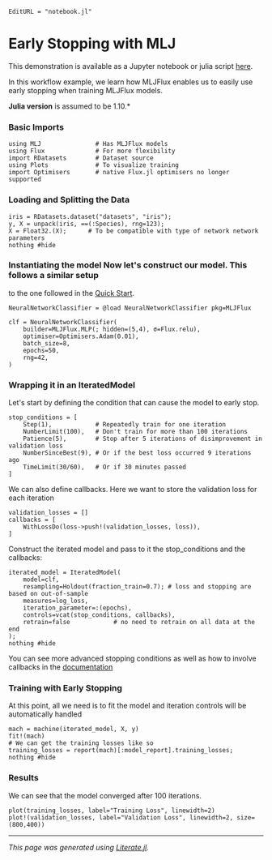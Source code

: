 ```@meta
EditURL = "notebook.jl"
```

# Early Stopping with MLJ

This demonstration is available as a Jupyter notebook or julia script
[here](https://github.com/FluxML/MLJFlux.jl/tree/dev/docs/src/common_workflows/early_stopping).

In this workflow example, we learn how MLJFlux enables us to easily use early stopping
when training MLJFlux models.

**Julia version** is assumed to be 1.10.*

### Basic Imports

````@example early_stopping
using MLJ               # Has MLJFlux models
using Flux              # For more flexibility
import RDatasets        # Dataset source
using Plots             # To visualize training
import Optimisers       # native Flux.jl optimisers no longer supported
````

### Loading and Splitting the Data

````@example early_stopping
iris = RDatasets.dataset("datasets", "iris");
y, X = unpack(iris, ==(:Species), rng=123);
X = Float32.(X);      # To be compatible with type of network network parameters
nothing #hide
````

### Instantiating the model Now let's construct our model. This follows a similar setup
to the one followed in the [Quick Start](../../index.md#Quick-Start).

````@example early_stopping
NeuralNetworkClassifier = @load NeuralNetworkClassifier pkg=MLJFlux

clf = NeuralNetworkClassifier(
    builder=MLJFlux.MLP(; hidden=(5,4), σ=Flux.relu),
    optimiser=Optimisers.Adam(0.01),
    batch_size=8,
    epochs=50,
    rng=42,
)
````

### Wrapping it in an IteratedModel

Let's start by defining the condition that can cause the model to early stop.

````@example early_stopping
stop_conditions = [
    Step(1),            # Repeatedly train for one iteration
    NumberLimit(100),   # Don't train for more than 100 iterations
    Patience(5),        # Stop after 5 iterations of disimprovement in validation loss
    NumberSinceBest(9), # Or if the best loss occurred 9 iterations ago
    TimeLimit(30/60),   # Or if 30 minutes passed
]
````

We can also define callbacks. Here we want to store the validation loss for each iteration

````@example early_stopping
validation_losses = []
callbacks = [
    WithLossDo(loss->push!(validation_losses, loss)),
]
````

Construct the iterated model and pass to it the stop_conditions and the callbacks:

````@example early_stopping
iterated_model = IteratedModel(
    model=clf,
    resampling=Holdout(fraction_train=0.7); # loss and stopping are based on out-of-sample
    measures=log_loss,
    iteration_parameter=:(epochs),
    controls=vcat(stop_conditions, callbacks),
    retrain=false            # no need to retrain on all data at the end
);
nothing #hide
````

You can see more advanced stopping conditions as well as how to involve callbacks in the
[documentation](https://juliaai.github.io/MLJ.jl/stable/controlling_iterative_models/#Controlling-Iterative-Models)

### Training with Early Stopping

At this point, all we need is to fit the model and iteration controls will be
automatically handled

````@example early_stopping
mach = machine(iterated_model, X, y)
fit!(mach)
# We can get the training losses like so
training_losses = report(mach)[:model_report].training_losses;
nothing #hide
````

### Results

We can see that the model converged after 100 iterations.

````@example early_stopping
plot(training_losses, label="Training Loss", linewidth=2)
plot!(validation_losses, label="Validation Loss", linewidth=2, size=(800,400))
````

---

*This page was generated using [Literate.jl](https://github.com/fredrikekre/Literate.jl).*

